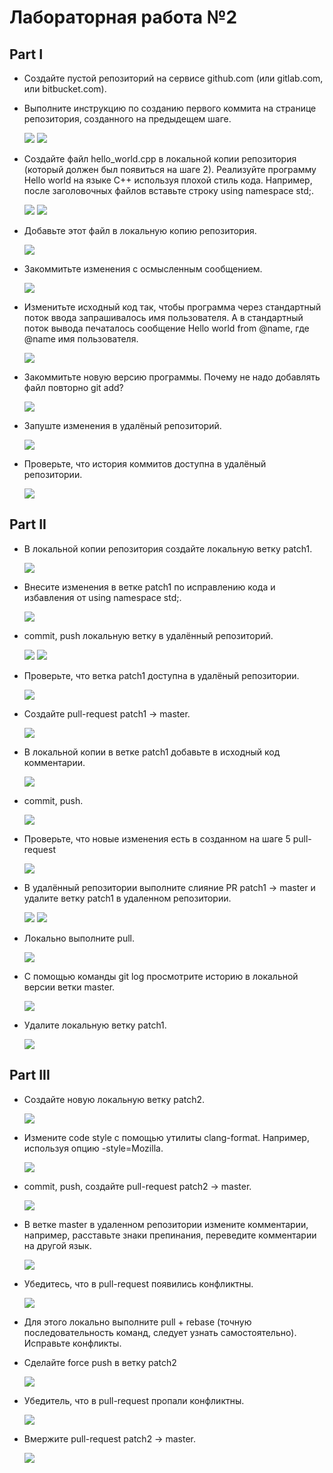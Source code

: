 # Лабораторная работа №2
## Part I
- Создайте пустой репозиторий на сервисе github.com (или gitlab.com, или bitbucket.com).
- Выполните инструкцию по созданию первого коммита на странице репозитория, созданного на предыдещем шаге.
  
  ![](https://github.com/sippyuy/timp2/blob/main/screens/1.png)
  ![](https://github.com/sippyuy/timp2/blob/main/screens/2.png)
  
- Создайте файл hello_world.cpp в локальной копии репозитория (который должен был появиться на шаге 2). Реализуйте программу Hello world на языке C++ используя плохой стиль кода. Например, после заголовочных файлов вставьте строку using namespace std;.
  
  ![](https://github.com/sippyuy/timp2/blob/main/screens/3.png)
  ![](https://github.com/sippyuy/timp2/blob/main/screens/4.png)
  
- Добавьте этот файл в локальную копию репозитория.
  
  ![](https://github.com/sippyuy/timp2/blob/main/screens/5.png)
  
- Закоммитьте изменения с осмысленным сообщением.
  
  ![](https://github.com/sippyuy/timp2/blob/main/screens/6.png)
  
- Изменитьте исходный код так, чтобы программа через стандартный поток ввода запрашивалось имя пользователя. А в стандартный поток вывода печаталось сообщение Hello world from @name, где @name имя пользователя.
  
  ![](https://github.com/sippyuy/timp2/blob/main/screens/7.png)
  
- Закоммитьте новую версию программы. Почему не надо добавлять файл повторно git add?
  
  ![](https://github.com/sippyuy/timp2/blob/main/screens/8.png)
  
- Запуште изменения в удалёный репозиторий.
  
  ![](https://github.com/sippyuy/timp2/blob/main/screens/9.png)
  
- Проверьте, что история коммитов доступна в удалёный репозитории.
  
  ![](https://github.com/sippyuy/timp2/blob/main/screens/10.png)
  
## Part II
- В локальной копии репозитория создайте локальную ветку patch1.
  
  ![](https://github.com/sippyuy/timp2/blob/main/screens/11.png)
  
- Внесите изменения в ветке patch1 по исправлению кода и избавления от using namespace std;.
  
  ![](https://github.com/sippyuy/timp2/blob/main/screens/12.png)
  
- commit, push локальную ветку в удалённый репозиторий.
  
  ![](https://github.com/sippyuy/timp2/blob/main/screens/13.png)
  ![](https://github.com/sippyuy/timp2/blob/main/screens/14.png)
  
- Проверьте, что ветка patch1 доступна в удалёный репозитории.
  
  ![](https://github.com/sippyuy/timp2/blob/main/screens/15.png)
  
- Создайте pull-request patch1 -> master.
  
  ![](https://github.com/sippyuy/timp2/blob/main/screens/16.png)
  
- В локальной копии в ветке patch1 добавьте в исходный код комментарии.
  
  ![](https://github.com/sippyuy/timp2/blob/main/screens/17.png)
  
- commit, push.
  
  ![](https://github.com/sippyuy/timp2/blob/main/screens/18.png)
  
- Проверьте, что новые изменения есть в созданном на шаге 5 pull-request
  
  ![](https://github.com/sippyuy/timp2/blob/main/screens/19.png)
  
- В удалённый репозитории выполните слияние PR patch1 -> master и удалите ветку patch1 в удаленном репозитории.
  
  ![](https://github.com/sippyuy/timp2/blob/main/screens/20.png)
  ![](https://github.com/sippyuy/timp2/blob/main/screens/21.png)
  
- Локально выполните pull.
  
  ![](https://github.com/sippyuy/timp2/blob/main/screens/22.png)
  
- С помощью команды git log просмотрите историю в локальной версии ветки master.
  
  ![](https://github.com/sippyuy/timp2/blob/main/screens/23.png)
  
- Удалите локальную ветку patch1.
  
  ![](https://github.com/sippyuy/timp2/blob/main/screens/24.png)
  
## Part III
- Создайте новую локальную ветку patch2.
  
  ![](https://github.com/sippyuy/timp2/blob/main/screens/25.png)
  
- Измените code style с помощью утилиты clang-format. Например, используя опцию -style=Mozilla.
  
  ![](https://github.com/sippyuy/timp2/blob/main/screens/26.png)
  
- commit, push, создайте pull-request patch2 -> master.
  
  ![](https://github.com/sippyuy/timp2/blob/main/screens/27.png)
  
- В ветке master в удаленном репозитории измените комментарии, например, расставьте знаки препинания, переведите комментарии на другой язык.
  
  ![](https://github.com/sippyuy/timp2/blob/main/screens/28.png)
  
- Убедитесь, что в pull-request появились конфликтны.
  
  ![](https://github.com/sippyuy/timp2/blob/main/screens/29.png)
  
- Для этого локально выполните pull + rebase (точную последовательность команд, следует узнать самостоятельно). Исправьте конфликты.
- Сделайте force push в ветку patch2
  
  ![](https://github.com/sippyuy/timp2/blob/main/screens/30.png)
  
- Убедитель, что в pull-request пропали конфликтны.
  
  ![](https://github.com/sippyuy/timp2/blob/main/screens/31.png)
  
- Вмержите pull-request patch2 -> master.
  
  ![](https://github.com/sippyuy/timp2/blob/main/screens/32.png)
